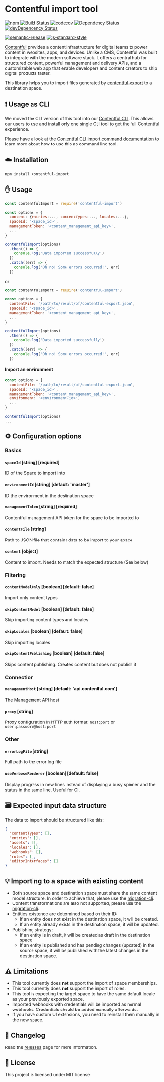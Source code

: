 # Contentful import tool

[![npm](https://img.shields.io/npm/v/contentful-import.svg)](https://www.npmjs.com/package/contentful-import)
[![Build Status](https://travis-ci.org/contentful/contentful-import.svg?branch=master)](https://travis-ci.org/contentful/contentful-import)
[![codecov](https://codecov.io/gh/contentful/contentful-import/branch/master/graph/badge.svg)](https://codecov.io/gh/contentful/contentful-import)
[![Dependency Status](https://img.shields.io/david/contentful/contentful-import.svg)](https://david-dm.org/contentful/contentful-import)
[![devDependency Status](https://img.shields.io/david/dev/contentful/contentful-import.svg)](https://david-dm.org/contentful/contentful-import#info=devDependencies)

[![semantic-release](https://img.shields.io/badge/%20%20%F0%9F%93%A6%F0%9F%9A%80-semantic--release-e10079.svg)](https://github.com/semantic-release/semantic-release) [![js-standard-style](https://img.shields.io/badge/code%20style-standard-brightgreen.svg)](http://standardjs.com/)

[Contentful](https://www.contentful.com) provides a content infrastructure for digital teams to power content in websites, apps, and devices. Unlike a CMS, Contentful was built to integrate with the modern software stack. It offers a central hub for structured content, powerful management and delivery APIs, and a customizable web app that enable developers and content creators to ship digital products faster.

This library helps you to import files generated by [contentful-export](https://github.com/contentful/contentful-export) to a destination space.

## :exclamation: Usage as CLI
We moved the CLI version of this tool into our [Contentful CLI](https://github.com/contentful/contentful-cli). This allows our users to use and install only one single CLI tool to get the full Contentful experience.

Please have a look at the [Contentful CLI import command documentation](https://github.com/contentful/contentful-cli/tree/master/docs/space/import) to learn more about how to use this as command line tool.

## :cloud: Installation

```bash
npm install contentful-import
```

## :hand: Usage

```javascript
const contentfulImport = require('contentful-import')

const options = {
  content: {entries:..., contentTypes:..., locales:...},
  spaceId: '<space_id>',
  managementToken: '<content_management_api_key>',
  ...
}

contentfulImport(options)
  .then(() => {
    console.log('Data imported successfully')
  })
  .catch((err) => {
    console.log('Oh no! Some errors occurred!', err)
  })
```

or

```javascript
const contentfulImport = require('contentful-import')

const options = {
  contentFile: '/path/to/result/of/contentful-export.json',
  spaceId: '<space_id>',
  managementToken: '<content_management_api_key>',
  ...
}

contentfulImport(options)
  .then(() => {
    console.log('Data imported successfully')
  })
  .catch((err) => {
    console.log('Oh no! Some errors occurred!', err)
  })
```

#### Import an environment

```javascript
const options = {
  contentFile: '/path/to/result/of/contentful-export.json',
  spaceId: '<space_id>',
  managementToken: '<content_management_api_key>',
  environment: '<environment-id>',
  ...
}

contentfulImport(options)
...
```

## :gear: Configuration options

### Basics

#### `spaceId` [string] [required]
ID of the Space to import into

#### `environmentId` [string] [default: 'master']
ID the environment in the destination space

#### `managementToken` [string] [required]
Contentful management API token for the space to be imported to

#### `contentFile` [string]
Path to JSON file that contains data to be import to your space

#### `content` [object]
Content to import. Needs to match the expected structure (See below)

### Filtering

#### `contentModelOnly` [boolean] [default: false]
Import only content types

#### `skipContentModel` [boolean] [default: false]
Skip importing content types and locales

#### `skipLocales` [boolean] [default: false]
Skip importing locales

#### `skipContentPublishing` [boolean] [default: false]
Skips content publishing. Creates content but does not publish it

### Connection

#### `managementHost` [string] [default: 'api.contentful.com']
The Management API host

#### `proxy` [string]
Proxy configuration in HTTP auth format: `host:port` or `user:password@host:port`

### Other

#### `errorLogFile` [string]
Full path to the error log file

#### `useVerboseRenderer` [boolean] [default: false]
Display progress in new lines instead of displaying a busy spinner and the status in the same line. Useful for CI.

## :card_file_box: Expected input data structure

The data to import should be structured like this:

```json
{
  "contentTypes": [],
  "entries": [],
  "assets": [],
  "locales": [],
  "webhooks": [],
  "roles": [],
  "editorInterfaces": []
}
```

## :bulb: Importing to a space with existing content

- Both source space and destination space must share the same content model structure. In order to achieve that, please use the [migration-cli](https://www.npmjs.com/package/contentful-migration-cli).
- Content transformations are also not supported, please use the [migration-cli](https://www.npmjs.com/package/contentful-migration-cli).
- Entities existence are determined based on their ID:
  * If an entity does not exist in the destination space, it will be created.
  * If an entity already exists in the destination space, it will be updated.
- Publishing strategy:
  * If an entity is in draft, it will be created as draft in the destination space.
  * If an entity is published and has pending changes (updated) in the source space, it will be published with the latest changes in the destination space.

## :warning: Limitations

- This tool currently does **not** support the import of space memberships.
- This tool currently does **not** support the import of roles.
- This tool is expecting the target space to have the same default locale as your previously exported space.
- Imported webhooks with credentials will be imported as normal webhooks. Credentials should be added manually afterwards.
- If you have custom UI extensions, you need to reinstall them manually in the new space.

## :memo: Changelog

Read the [releases](https://github.com/contentful/contentful-import/releases) page for more information.

## :scroll: License

This project is licensed under MIT license

[1]: https://www.contentful.com
